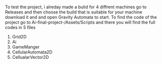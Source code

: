 To test the project, i alreday made a bulid for 4 diffrent machines
go to Releases and then choose the build that is suitable
for your machine download it and and open Gravity Automata to start.
To find the code of the project go to Ai-final-project-/Assets/Scripts
and there you will find the full codes in 5 files 
1. Grid2D
2. Ai
3. GameManger
4. CellularAutomata2D
5. CellualarVector2D
